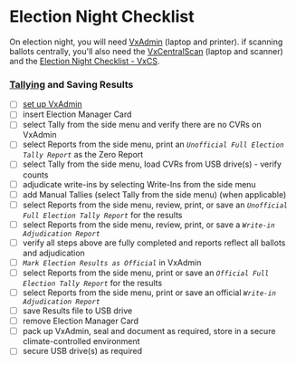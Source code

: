 # Election Night Checklist

On election night, you will need [VxAdmin](../vxadmin-system-setup/vxadmin-hardware-setup.md) (laptop and printer). if scanning ballots centrally, you'll also need the [VxCentralScan](../vxcentralscan/vxcentralscan-hardware-setup.md) (laptop and scanner) and the [Election Night Checklist - VxCS](../vxcentralscan/election-night-checklist-vxcs.md).

### [Tallying](../election-night-guides/tally-results.md) and Saving Results

* [ ] [set up VxAdmin](../vxadmin-system-setup/vxadmin-hardware-setup.md)
* [ ] insert Election Manager Card
* [ ] select Tally from the side menu and verify there are no CVRs on VxAdmin&#x20;
* [ ] select Reports from the side menu, print an _`Unofficial Full Election Tally Report`_ as the Zero Report
* [ ] select Tally from the side menu, load CVRs from USB drive(s) - verify counts
* [ ] adjudicate write-ins by selecting Write-Ins from the side menu
* [ ] add Manual Tallies (select Tally from the side menu) (when applicable)
* [ ] select Reports from the side menu, review, print, or save an _`Unofficial Full Election Tally Report`_ for the results&#x20;
* [ ] select Reports from the side menu, review, print, or save a _`Write-in Adjudication Report`_
* [ ] verify all steps above are fully completed and reports reflect all ballots and adjudication
* [ ] _`Mark Election Results as Official`_ in VxAdmin
* [ ] select Reports from the side menu, print or save an _`Official Full Election Tally Report`_ for the results&#x20;
* [ ] select Reports from the side menu, print or save an official _`Write-in Adjudication Report`_
* [ ] save Results file to USB drive
* [ ] remove Election Manager Card
* [ ] pack up VxAdmin, seal and document as required, store in a secure climate-controlled environment
* [ ] secure USB drive(s) as required
